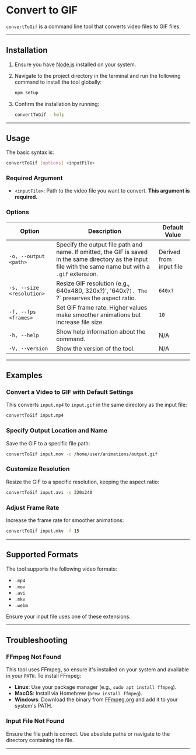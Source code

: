 # Convert to GIF

`convertToGif` is a command line tool that converts video files to GIF files.

---

## Installation

1. Ensure you have [Node.js](https://nodejs.org/) installed on your system.
2. Navigate to the project directory in the terminal and run the following command to install the tool globally:

   ```bash
   npm setup
   ```

3. Confirm the installation by running:

   ```bash
   convertToGif --help
   ```

---

## Usage

The basic syntax is:

```bash
convertToGif [options] <inputFile>
```

### Required Argument

- `<inputFile>`: Path to the video file you want to convert. **This argument is required.**

### Options

| Option                   | Description                                                                                                                                                  | Default Value    |
|--------------------------|--------------------------------------------------------------------------------------------------------------------------------------------------------------|------------------|
| `-o, --output <path>`    | Specify the output file path and name. If omitted, the GIF is saved in the same directory as the input file with the same name but with a `.gif` extension. | Derived from input file |
| `-s, --size <resolution>`| Resize GIF resolution (e.g., 640x480, 320x?)', '640x?`). The `?` preserves the aspect ratio.                                                                      | `640x?`         |
| `-f, --fps <frames>`     | Set GIF frame rate. Higher values make smoother animations but increase file size.                                                               | `10`            |
| `-h, --help`             | Show help information about the command.                                                                                                                    | N/A             |
| `-V, --version`          | Show the version of the tool.                                                                                                                               | N/A             |

---

## Examples

### Convert a Video to GIF with Default Settings

This converts `input.mp4` to `input.gif` in the same directory as the input file:

```bash
convertToGif input.mp4
```

### Specify Output Location and Name

Save the GIF to a specific file path:

```bash
convertToGif input.mov -o /home/user/animations/output.gif
```

### Customize Resolution

Resize the GIF to a specific resolution, keeping the aspect ratio:

```bash
convertToGif input.avi -s 320x240
```

### Adjust Frame Rate

Increase the frame rate for smoother animations:

```bash
convertToGif input.mkv -f 15
```

---

## Supported Formats

The tool supports the following video formats:

- `.mp4`
- `.mov`
- `.avi`
- `.mkv`
- `.webm`

Ensure your input file uses one of these extensions.

---

## Troubleshooting

### FFmpeg Not Found

This tool uses FFmpeg, so ensure it's installed on your system and available in your `PATH`. To install FFmpeg:

- **Linux**: Use your package manager (e.g., `sudo apt install ffmpeg`).
- **MacOS**: Install via Homebrew (`brew install ffmpeg`).
- **Windows**: Download the binary from [FFmpeg.org](https://ffmpeg.org/download.html) and add it to your system's PATH.

### Input File Not Found

Ensure the file path is correct. Use absolute paths or navigate to the directory containing the file.

---
